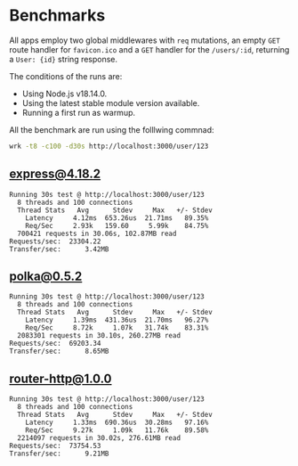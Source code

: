 # Benchmarks

All apps employ two global middlewares with `req` mutations, an empty `GET` route handler for `favicon.ico` and a `GET` handler for the `/users/:id`, returning a `User: {id}` string response.

The conditions of the runs are:

- Using Node.js v18.14.0.
- Using the latest stable module version available.
- Running a first run as warmup.

All the benchmark are run using the folllwing commnad:

```sh
wrk -t8 -c100 -d30s http://localhost:3000/user/123
```

## express@4.18.2

```
Running 30s test @ http://localhost:3000/user/123
  8 threads and 100 connections
  Thread Stats   Avg      Stdev     Max   +/- Stdev
    Latency     4.12ms  653.26us  21.71ms   89.35%
    Req/Sec     2.93k   159.60     5.99k    84.75%
  700421 requests in 30.06s, 102.87MB read
Requests/sec:  23304.22
Transfer/sec:      3.42MB
```

## polka@0.5.2

```
Running 30s test @ http://localhost:3000/user/123
  8 threads and 100 connections
  Thread Stats   Avg      Stdev     Max   +/- Stdev
    Latency     1.39ms  431.36us  21.70ms   96.27%
    Req/Sec     8.72k     1.07k   31.74k    83.31%
  2083301 requests in 30.10s, 260.27MB read
Requests/sec:  69203.34
Transfer/sec:      8.65MB
```

## router-http@1.0.0

```
Running 30s test @ http://localhost:3000/user/123
  8 threads and 100 connections
  Thread Stats   Avg      Stdev     Max   +/- Stdev
    Latency     1.33ms  690.36us  30.28ms   97.16%
    Req/Sec     9.27k     1.09k   11.76k    89.58%
  2214097 requests in 30.02s, 276.61MB read
Requests/sec:  73754.53
Transfer/sec:      9.21MB
```


